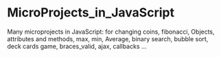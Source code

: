 # MicroProjects_in_JavaScript

Many microprojects in JavaScript: for changing coins, fibonacci, Objects, attributes and methods, 
max, min, Average, binary search, bubble sort, deck cards game, braces_valid, ajax, callbacks ...
